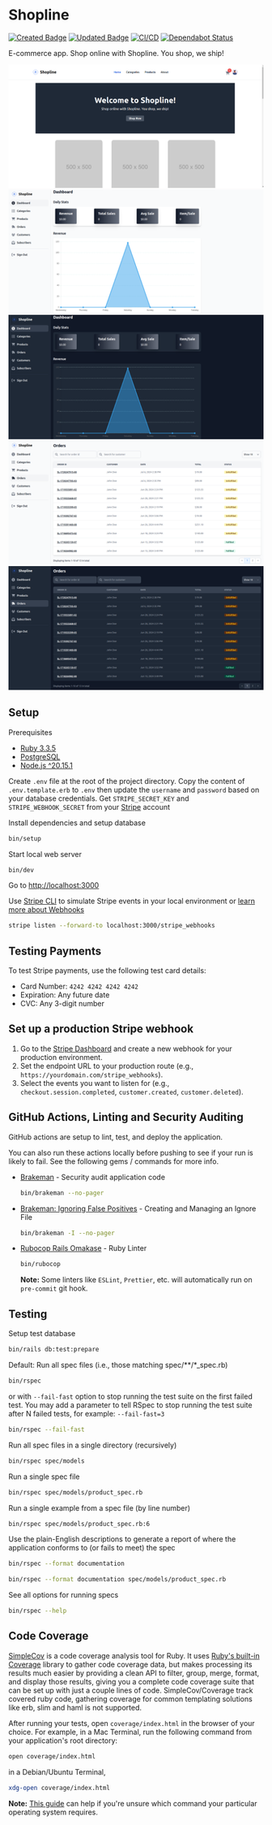 # Shopline

[![Created Badge](https://badges.pufler.dev/created/binos30/shopline)](https://badges.pufler.dev)
[![Updated Badge](https://badges.pufler.dev/updated/binos30/shopline)](https://badges.pufler.dev)
[![CI/CD](https://github.com/binos30/shopline/actions/workflows/ci-cd.yml/badge.svg)](https://github.com/binos30/shopline/actions/workflows/ci-cd.yml)
[![Dependabot Status](https://badgen.net/github/dependabot/binos30/shopline?icon=dependabot)](https://dependabot.com)

E-commerce app. Shop online with Shopline. You shop, we ship!

![Homepage](./docs/images/homepage.png)
![Dashboard](./docs/images/dashboard.png)
![Dashboard-Dark](./docs/images/dashboard-dark.png)
![Orders](./docs/images/orders.png)
![Orders-Dark](./docs/images/orders-dark.png)

## Setup

Prerequisites

- [Ruby 3.3.5](https://github.com/rbenv/rbenv)
- [PostgreSQL](https://www.postgresql.org/download/)
- [Node.js ^20.15.1](https://github.com/nvm-sh/nvm)

Create `.env` file at the root of the project directory. Copy the content of `.env.template.erb` to `.env` then update the `username` and `password` based on your database credentials. Get `STRIPE_SECRET_KEY` and `STRIPE_WEBHOOK_SECRET` from your [Stripe](https://dashboard.stripe.com) account

Install dependencies and setup database

```bash
bin/setup
```

Start local web server

```bash
bin/dev
```

Go to [http://localhost:3000](http://localhost:3000)

Use [Stripe CLI](https://docs.stripe.com/stripe-cli) to simulate Stripe events in your local environment or [learn more about Webhooks](https://docs.stripe.com/webhooks)

```bash
stripe listen --forward-to localhost:3000/stripe_webhooks
```

## Testing Payments

To test Stripe payments, use the following test card details:

- Card Number: `4242 4242 4242 4242`
- Expiration: Any future date
- CVC: Any 3-digit number

## Set up a production Stripe webhook

1. Go to the [Stripe Dashboard](https://dashboard.stripe.com) and create a new webhook for your production environment.
2. Set the endpoint URL to your production route (e.g., `https://yourdomain.com/stripe_webhooks`).
3. Select the events you want to listen for (e.g., `checkout.session.completed`, `customer.created`, `customer.deleted`).

## GitHub Actions, Linting and Security Auditing

GitHub actions are setup to lint, test, and deploy the application.

You can also run these actions locally before pushing to see if your run is likely to fail. See the following gems / commands for more info.

- [Brakeman](https://brakemanscanner.org/) - Security audit application code

  ```bash
  bin/brakeman --no-pager
  ```

- [Brakeman: Ignoring False Positives](https://brakemanscanner.org/docs/ignoring_false_positives) - Creating and Managing an Ignore File

  ```bash
  bin/brakeman -I --no-pager
  ```

- [Rubocop Rails Omakase](https://github.com/rails/rubocop-rails-omakase) - Ruby Linter

  ```bash
  bin/rubocop
  ```

  **Note:** Some linters like `ESLint`, `Prettier`, etc. will automatically run on `pre-commit` git hook.

## Testing

Setup test database

```bash
bin/rails db:test:prepare
```

Default: Run all spec files (i.e., those matching spec/\*\*/\*\_spec.rb)

```bash
bin/rspec
```

or with `--fail-fast` option to stop running the test suite on the first failed test. You may add a parameter to tell RSpec to stop running the test suite after N failed tests, for example: `--fail-fast=3`

```bash
bin/rspec --fail-fast
```

Run all spec files in a single directory (recursively)

```bash
bin/rspec spec/models
```

Run a single spec file

```bash
bin/rspec spec/models/product_spec.rb
```

Run a single example from a spec file (by line number)

```bash
bin/rspec spec/models/product_spec.rb:6
```

Use the plain-English descriptions to generate a report of where the application conforms to (or fails to meet) the spec

```bash
bin/rspec --format documentation
```

```bash
bin/rspec --format documentation spec/models/product_spec.rb
```

See all options for running specs

```bash
bin/rspec --help
```

## Code Coverage

[Coverage]: https://docs.ruby-lang.org/en/3.3/Coverage.html "API doc for Ruby's Coverage library"
[SimpleCov]: https://github.com/simplecov-ruby/simplecov "A code coverage analysis tool for Ruby"

[SimpleCov][SimpleCov] is a code coverage analysis tool for Ruby. It uses [Ruby's built-in Coverage][Coverage] library to
gather code coverage data, but makes processing its results much easier by providing a clean API to filter, group, merge, format,
and display those results, giving you a complete code coverage suite that can be set up with just a couple lines of code.
SimpleCov/Coverage track covered ruby code, gathering coverage for common templating solutions like erb, slim and haml is not supported.

After running your tests, open `coverage/index.html` in the browser of your choice. For example, in a Mac Terminal,
run the following command from your application's root directory:

```bash
open coverage/index.html
```

in a Debian/Ubuntu Terminal,

```bash
xdg-open coverage/index.html
```

**Note:** [This guide](https://dwheeler.com/essays/open-files-urls.html) can help if you're unsure which command your particular
operating system requires.
